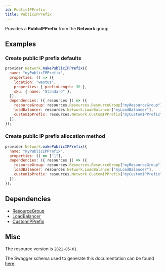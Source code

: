 ```yaml
---
id: PublicIPPrefix
title: PublicIPPrefix
---
```

Provides a **PublicIPPrefix** from the **Network** group
## Examples
### Create public IP prefix defaults
```js
provider.Network.makePublicIPPrefix({
  name: "myPublicIPPrefix",
  properties: () => ({
    location: "westus",
    properties: { prefixLength: 30 },
    sku: { name: "Standard" },
  }),
  dependencies: ({ resources }) => ({
    resourceGroup: resources.Resources.ResourceGroup["myResourceGroup"],
    loadBalancer: resources.Network.LoadBalancer["myLoadBalancer"],
    customIpPrefix: resources.Network.CustomIPPrefix["myCustomIPPrefix"],
  }),
});

```

### Create public IP prefix allocation method
```js
provider.Network.makePublicIPPrefix({
  name: "myPublicIPPrefix",
  properties: () => ["1"],
  dependencies: ({ resources }) => ({
    resourceGroup: resources.Resources.ResourceGroup["myResourceGroup"],
    loadBalancer: resources.Network.LoadBalancer["myLoadBalancer"],
    customIpPrefix: resources.Network.CustomIPPrefix["myCustomIPPrefix"],
  }),
});

```
## Dependencies
- [ResourceGroup](../Resources/ResourceGroup.md)
- [LoadBalancer](../Network/LoadBalancer.md)
- [CustomIPPrefix](../Network/CustomIPPrefix.md)
## Misc
The resource version is `2021-05-01`.

The Swagger schema used to generate this documentation can be found [here](https://github.com/Azure/azure-rest-api-specs/tree/main/specification/network/resource-manager/Microsoft.Network/stable/2021-05-01/publicIpPrefix.json).
